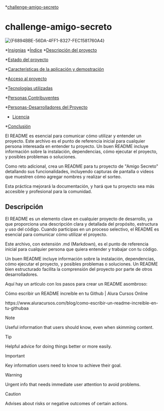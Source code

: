 *[challenge-amigo-secreto](#challenge-amigo-secreto)

# challenge-amigo-secreto
![{F6894BBE-56DA-4FF1-8327-FEC1581760A4}](https://github.com/user-attachments/assets/61a85085-3f5c-4092-a088-756b45d236c1)

*[Insignias](#insignias)
*[Índice](#índice)
*[Descripción del proyecto](#descripción-del-proyecto)

*[Estado del proyecto](#Estado-del-proyecto)

*[Características de la aplicación y demostración](#Características-de-la-aplicación-y-demostración)

*[Acceso al proyecto](#acceso-proyecto)

*[Tecnologías utilizadas](#tecnologías-utilizadas)

*[Personas Contribuyentes](#personas-contribuyentes)

*[Personas-Desarrolladores del Proyecto](#personas-desarrolladores)

* [Licencia](#licencia)

*[Conclusión](#conclusión)

El README es esencial para comunicar cómo utilizar y entender un proyecto.
Este archivo es el punto de referencia inicial para cualquier persona interesada en entender tu proyecto.
Un buen README incluye 
información sobre la instalación, 
dependencias, 
cómo ejecutar el proyecto, y
posibles problemas o soluciones.

Como reto adicional, crea un README para tu proyecto de "Amigo Secreto" 
detallando sus funcionalidades,
incluyendo capturas de pantalla o videos que muestren cómo agregar nombres y realizar el sorteo. 

Esta práctica mejorará la documentación, y hará que tu proyecto sea más accesible y profesional para la comunidad.

## Descripción
El README es un elemento clave en cualquier proyecto de desarrollo, ya que proporciona una descripción clara y detallada del propósito, estructura y uso del código. Cuando participas en un proceso selectivo, el README es esencial para comunicar cómo utilizar el proyecto.

Este archivo, con extensión .md (Markdown), es el punto de referencia inicial para cualquier persona que quiera entender y trabajar con tu código.

Un buen README incluye información sobre la instalación, dependencias, cómo ejecutar el proyecto, y posibles problemas o soluciones. Un README bien estructurado facilita la comprensión del proyecto por parte de otros desarrolladores.

Aquí hay un artículo con los pasos para crear un README asombroso:

 

Cómo escribir un README increíble en tu Github | Alura Cursos Online
<link>https://www.aluracursos.com/blog/como-escribir-un-readme-increible-en-tu-github</link>aa




> [!NOTE]
> Useful information that users should know, even when skimming content.

> [!TIP]
> Helpful advice for doing things better or more easily.

> [!IMPORTANT]
> Key information users need to know to achieve their goal.

> [!WARNING]
> Urgent info that needs immediate user attention to avoid problems.

> [!CAUTION]
> Advises about risks or negative outcomes of certain actions.


